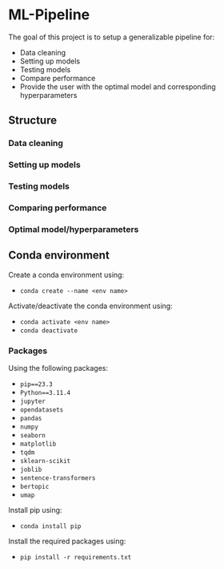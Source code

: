 # ML-Pipeline

The goal of this project is to setup a generalizable pipeline for:
- Data cleaning
- Setting up models
- Testing models
- Compare performance
- Provide the user with the optimal model and corresponding hyperparameters

## Structure

### Data cleaning
### Setting up models
### Testing models
### Comparing performance
### Optimal model/hyperparameters


## Conda environment

Create a conda environment using:

- `conda create --name <env name>`

Activate/deactivate the conda environment using:

- `conda activate <env name>`
- `conda deactivate`


### Packages
Using the following packages:

- `pip==23.3`
- `Python==3.11.4`
- `jupyter`
- `opendatasets`
- `pandas`
- `numpy`
- `seaborn`
- `matplotlib`
- `tqdm`
- `sklearn-scikit`
- `joblib`
- `sentence-transformers`
- `bertopic`
- `umap`

Install pip using:

- `conda install pip`

Install the required packages using:

- `pip install -r requirements.txt`